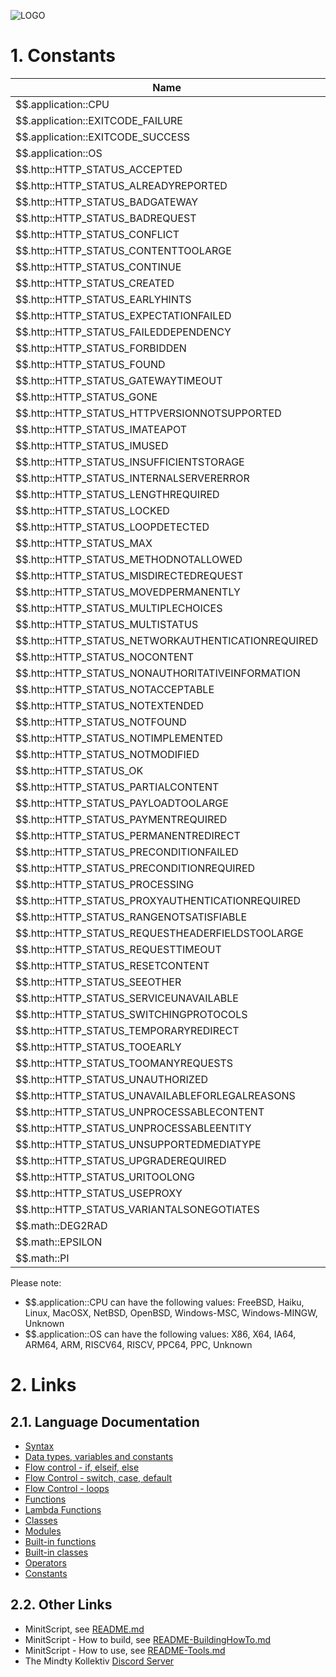 ![LOGO](https://raw.githubusercontent.com/andreasdr/minitscript/master/resources/github/minitscript-logo.png)

# 1. Constants

| Name                                                        | Value                              |
|-------------------------------------------------------------|------------------------------------|
| $$.application::CPU                                           | e.g. X64                           |
| $$.application::EXITCODE_FAILURE                              | 1                                  |
| $$.application::EXITCODE_SUCCESS                              | 0                                  |
| $$.application::OS                                            | e.g. Linux                         |
| $$.http::HTTP_STATUS_ACCEPTED                                 | 202                                |
| $$.http::HTTP_STATUS_ALREADYREPORTED                          | 208                                |
| $$.http::HTTP_STATUS_BADGATEWAY                               | 502                                |
| $$.http::HTTP_STATUS_BADREQUEST                               | 400                                |
| $$.http::HTTP_STATUS_CONFLICT                                 | 409                                |
| $$.http::HTTP_STATUS_CONTENTTOOLARGE                          | 413                                |
| $$.http::HTTP_STATUS_CONTINUE                                 | 100                                |
| $$.http::HTTP_STATUS_CREATED                                  | 201                                |
| $$.http::HTTP_STATUS_EARLYHINTS                               | 103                                |
| $$.http::HTTP_STATUS_EXPECTATIONFAILED                        | 417                                |
| $$.http::HTTP_STATUS_FAILEDDEPENDENCY                         | 424                                |
| $$.http::HTTP_STATUS_FORBIDDEN                                | 403                                |
| $$.http::HTTP_STATUS_FOUND                                    | 302                                |
| $$.http::HTTP_STATUS_GATEWAYTIMEOUT                           | 504                                |
| $$.http::HTTP_STATUS_GONE                                     | 410                                |
| $$.http::HTTP_STATUS_HTTPVERSIONNOTSUPPORTED                  | 505                                |
| $$.http::HTTP_STATUS_IMATEAPOT                                | 418                                |
| $$.http::HTTP_STATUS_IMUSED                                   | 226                                |
| $$.http::HTTP_STATUS_INSUFFICIENTSTORAGE                      | 507                                |
| $$.http::HTTP_STATUS_INTERNALSERVERERROR                      | 500                                |
| $$.http::HTTP_STATUS_LENGTHREQUIRED                           | 411                                |
| $$.http::HTTP_STATUS_LOCKED                                   | 423                                |
| $$.http::HTTP_STATUS_LOOPDETECTED                             | 508                                |
| $$.http::HTTP_STATUS_MAX                                      | 1023                               |
| $$.http::HTTP_STATUS_METHODNOTALLOWED                         | 405                                |
| $$.http::HTTP_STATUS_MISDIRECTEDREQUEST                       | 421                                |
| $$.http::HTTP_STATUS_MOVEDPERMANENTLY                         | 301                                |
| $$.http::HTTP_STATUS_MULTIPLECHOICES                          | 300                                |
| $$.http::HTTP_STATUS_MULTISTATUS                              | 207                                |
| $$.http::HTTP_STATUS_NETWORKAUTHENTICATIONREQUIRED            | 511                                |
| $$.http::HTTP_STATUS_NOCONTENT                                | 204                                |
| $$.http::HTTP_STATUS_NONAUTHORITATIVEINFORMATION              | 203                                |
| $$.http::HTTP_STATUS_NOTACCEPTABLE                            | 406                                |
| $$.http::HTTP_STATUS_NOTEXTENDED                              | 510                                |
| $$.http::HTTP_STATUS_NOTFOUND                                 | 404                                |
| $$.http::HTTP_STATUS_NOTIMPLEMENTED                           | 501                                |
| $$.http::HTTP_STATUS_NOTMODIFIED                              | 304                                |
| $$.http::HTTP_STATUS_OK                                       | 200                                |
| $$.http::HTTP_STATUS_PARTIALCONTENT                           | 206                                |
| $$.http::HTTP_STATUS_PAYLOADTOOLARGE                          | 413                                |
| $$.http::HTTP_STATUS_PAYMENTREQUIRED                          | 402                                |
| $$.http::HTTP_STATUS_PERMANENTREDIRECT                        | 308                                |
| $$.http::HTTP_STATUS_PRECONDITIONFAILED                       | 412                                |
| $$.http::HTTP_STATUS_PRECONDITIONREQUIRED                     | 428                                |
| $$.http::HTTP_STATUS_PROCESSING                               | 102                                |
| $$.http::HTTP_STATUS_PROXYAUTHENTICATIONREQUIRED              | 407                                |
| $$.http::HTTP_STATUS_RANGENOTSATISFIABLE                      | 416                                |
| $$.http::HTTP_STATUS_REQUESTHEADERFIELDSTOOLARGE              | 431                                |
| $$.http::HTTP_STATUS_REQUESTTIMEOUT                           | 408                                |
| $$.http::HTTP_STATUS_RESETCONTENT                             | 205                                |
| $$.http::HTTP_STATUS_SEEOTHER                                 | 303                                |
| $$.http::HTTP_STATUS_SERVICEUNAVAILABLE                       | 503                                |
| $$.http::HTTP_STATUS_SWITCHINGPROTOCOLS                       | 101                                |
| $$.http::HTTP_STATUS_TEMPORARYREDIRECT                        | 307                                |
| $$.http::HTTP_STATUS_TOOEARLY                                 | 425                                |
| $$.http::HTTP_STATUS_TOOMANYREQUESTS                          | 429                                |
| $$.http::HTTP_STATUS_UNAUTHORIZED                             | 401                                |
| $$.http::HTTP_STATUS_UNAVAILABLEFORLEGALREASONS               | 451                                |
| $$.http::HTTP_STATUS_UNPROCESSABLECONTENT                     | 422                                |
| $$.http::HTTP_STATUS_UNPROCESSABLEENTITY                      | 422                                |
| $$.http::HTTP_STATUS_UNSUPPORTEDMEDIATYPE                     | 415                                |
| $$.http::HTTP_STATUS_UPGRADEREQUIRED                          | 426                                |
| $$.http::HTTP_STATUS_URITOOLONG                               | 414                                |
| $$.http::HTTP_STATUS_USEPROXY                                 | 305                                |
| $$.http::HTTP_STATUS_VARIANTALSONEGOTIATES                    | 506                                |
| $$.math::DEG2RAD                                              | 0.017453                           |
| $$.math::EPSILON                                              | 0.000000                           |
| $$.math::PI                                                   | 3.141593                           |

Please note:
- $$.application::CPU can have the following values: FreeBSD, Haiku, Linux, MacOSX, NetBSD, OpenBSD, Windows-MSC, Windows-MINGW, Unknown
- $$.application::OS can have the following values: X86, X64, IA64, ARM64, ARM, RISCV64, RISCV, PPC64, PPC, Unknown

# 2. Links

## 2.1. Language Documentation
- [Syntax](./README-Syntax.md)
- [Data types, variables and constants](./README-DataTypes.md)
- [Flow control - if, elseif, else](./README-FlowControl-Conditions.md)
- [Flow Control - switch, case, default](./README-FlowControl-Conditions2.md)
- [Flow Control - loops](./README-FlowControl-Loops.md)
- [Functions](./README-Functions.md)
- [Lambda Functions](./README-Lambda-Functions.md)
- [Classes](./README-Classes.md)
- [Modules](./README-Modules.md)
- [Built-in functions](./README-BuiltIn-Functions.md)
- [Built-in classes](./README-BuiltIn-Classes.md)
- [Operators](./README-Operators.md)
- [Constants](./README-Constants.md)

## 2.2. Other Links

- MinitScript, see [README.md](../README.md)
- MinitScript - How to build, see [README-BuildingHowTo.md](../README-BuildingHowTo.md)
- MinitScript - How to use, see [README-Tools.md](../README-Tools.md)
- The Mindty Kollektiv [Discord Server](https://discord.gg/Na4ACaFD)
